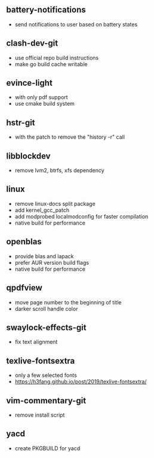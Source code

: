 ## battery-notifications
- send notifications to user based on battery states

## clash-dev-git
- use official repo build instructions
- make go build cache writable

## evince-light
- with only pdf support
- use cmake build system

## hstr-git
- with the patch to remove the "history -r" call

## libblockdev
- remove lvm2, btrfs, xfs dependency

## linux
- remove linux-docs split package
- add kernel_gcc_patch
- add modprobed localmodconfig for faster compilation
- native build for performance

## openblas
- provide blas and lapack
- prefer AUR version build flags
- native build for performance

## qpdfview
- move page number to the beginning of title
- darker scroll handle color

## swaylock-effects-git
- fix text alignment

## texlive-fontsextra
- only a few selected fonts
- https://h3fang.github.io/post/2019/texlive-fontsextra/

## vim-commentary-git
- remove install script

## yacd
- create PKGBUILD for yacd

